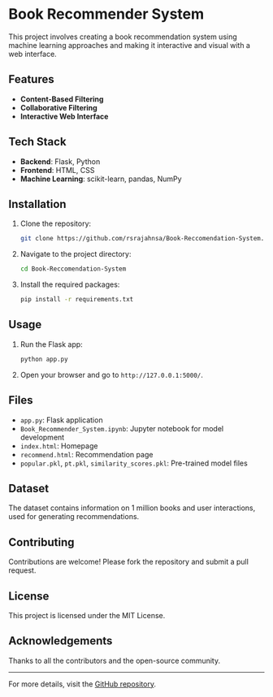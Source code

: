# Book Recommender System

This project involves creating a book recommendation system using machine learning approaches and making it interactive and visual with a web interface.

## Features

- **Content-Based Filtering**
- **Collaborative Filtering**
- **Interactive Web Interface**

## Tech Stack

- **Backend**: Flask, Python
- **Frontend**: HTML, CSS
- **Machine Learning**: scikit-learn, pandas, NumPy

## Installation

1. Clone the repository:
    ```bash
    git clone https://github.com/rsrajahnsa/Book-Reccomendation-System.git
    ```
2. Navigate to the project directory:
    ```bash
    cd Book-Reccomendation-System
    ```
3. Install the required packages:
    ```bash
    pip install -r requirements.txt
    ```

## Usage

1. Run the Flask app:
    ```bash
    python app.py
    ```
2. Open your browser and go to `http://127.0.0.1:5000/`.

## Files

- `app.py`: Flask application
- `Book_Recommender_System.ipynb`: Jupyter notebook for model development
- `index.html`: Homepage
- `recommend.html`: Recommendation page
- `popular.pkl`, `pt.pkl`, `similarity_scores.pkl`: Pre-trained model files

## Dataset

The dataset contains information on 1 million books and user interactions, used for generating recommendations.

## Contributing

Contributions are welcome! Please fork the repository and submit a pull request.

## License

This project is licensed under the MIT License.

## Acknowledgements

Thanks to all the contributors and the open-source community.

---

For more details, visit the [GitHub repository](https://github.com/rsrajahnsa/Book-Reccomendation-System).
